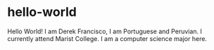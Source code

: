 # hello-world

Hello World! I am Derek Francisco, I am Portuguese and Peruvian. I currently attend Marist College.
I am a computer science major here.
